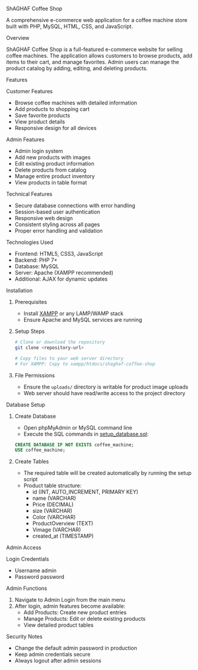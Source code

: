  ShAGHAF Coffee Shop

A comprehensive e-commerce web application for a coffee machine store built with PHP, MySQL, HTML, CSS, and JavaScript.



 Overview

ShAGHAF Coffee Shop is a full-featured e-commerce website for selling coffee machines. The application allows customers to browse products, add items to their cart, and manage favorites. Admin users can manage the product catalog by adding, editing, and deleting products.

 Features

 Customer Features
- Browse coffee machines with detailed information
- Add products to shopping cart
- Save favorite products
- View product details
- Responsive design for all devices

 Admin Features
- Admin login system
- Add new products with images
- Edit existing product information
- Delete products from catalog
- Manage entire product inventory
- View products in table format

 Technical Features
- Secure database connections with error handling
- Session-based user authentication
- Responsive web design
- Consistent styling across all pages
- Proper error handling and validation

 Technologies Used

- Frontend: HTML5, CSS3, JavaScript
- Backend: PHP 7+
- Database: MySQL
- Server: Apache (XAMPP recommended)
- Additional: AJAX for dynamic updates

 Installation

1. Prerequisites
   - Install [XAMPP](https://www.apachefriends.org/index.html) or any LAMP/WAMP stack
   - Ensure Apache and MySQL services are running

2. Setup Steps
   ```bash
   # Clone or download the repository
   git clone <repository-url>
   
   # Copy files to your web server directory
   # For XAMPP: Copy to xampp/htdocs/shaghaf-coffee-shop
   ```

3. File Permissions
   - Ensure the `uploads/` directory is writable for product image uploads
   - Web server should have read/write access to the project directory

 Database Setup

1. Create Database
   - Open phpMyAdmin or MySQL command line
   - Execute the SQL commands in [setup_database.sql](setup_database.sql):
   ```sql
   CREATE DATABASE IF NOT EXISTS coffee_machine;
   USE coffee_machine;
   ```

2. Create Tables
   - The required table will be created automatically by running the setup script
   - Product table structure:
     - id (INT, AUTO_INCREMENT, PRIMARY KEY)
     - name (VARCHAR)
     - Price (DECIMAL)
     - size (VARCHAR)
     - Color (VARCHAR)
     - ProductOverview (TEXT)
     - Vimage (VARCHAR)
     - created_at (TIMESTAMP)



 Admin Access

 Login Credentials
- Username admin
- Password password

 Admin Functions
1. Navigate to Admin Login from the main menu
2. After login, admin features become available:
   - Add Products: Create new product entries
   - Manage Products: Edit or delete existing products
   - View detailed product tables

Security Notes
- Change the default admin password in production
- Keep admin credentials secure
- Always logout after admin sessions




